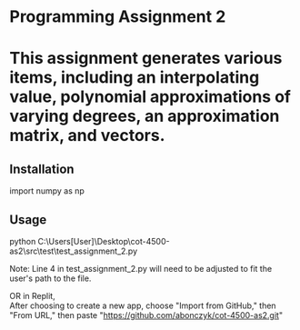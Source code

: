 # Programming Assignment 2

# This assignment generates various items, including an interpolating value, polynomial approximations of varying degrees, an approximation matrix, and vectors.

## Installation

import numpy as np

## Usage
 
python C:\Users\[User]\Desktop\cot-4500-as2\src\test\test_assignment_2.py

Note:  Line 4 in test_assignment_2.py will need to be adjusted to fit the user's path to the file.

OR in Replit,  
After choosing to create a new app, choose "Import from GitHub," then "From URL," then paste "https://github.com/abonczyk/cot-4500-as2.git"